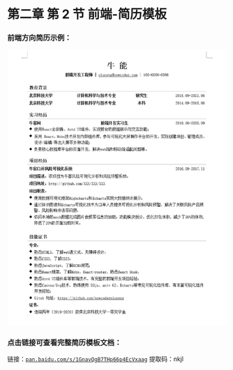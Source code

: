 # 第二章 第 2 节 前端-简历模板

### 前端方向简历示例：

![](img/8a344ebc58b7b42a65c0fee104f5a824.png)

### 点击链接可查看完整简历模板文档：

链接：[`pan.baidu.com/s/1GnavQgB7THp66p4EcVxaag`](https://pan.baidu.com/s/1GnavQgB7THp66p4EcVxaag) 提取码：nkjl